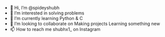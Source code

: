 - 👋 Hi, I’m @spideyshubh
- 👀 I’m interested in solving problems
- 🌱 I’m currently learning Python & C
- 💞️ I’m looking to collaborate on Making projects Learning something new
- 📫 How to reach me shubhx1_ on Instagram

<!---
spideyshubh/spideyshubh is a ✨ special ✨ repository because its `README.md` (this file) appears on your GitHub profile.
You can click the Preview link to take a look at your changes.
--->
